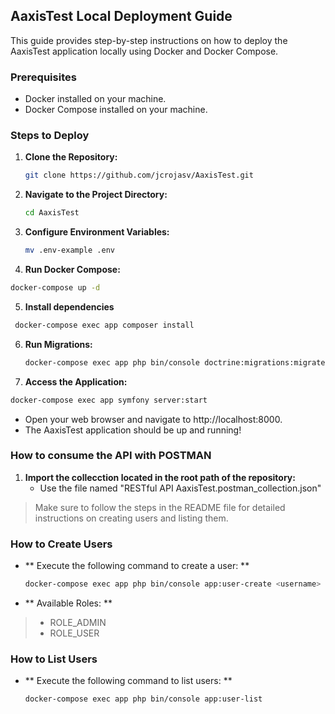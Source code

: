 ## AaxisTest Local Deployment Guide

This guide provides step-by-step instructions on how to deploy the AaxisTest application locally using Docker and Docker Compose.

### Prerequisites
- Docker installed on your machine.
- Docker Compose installed on your machine.

### Steps to Deploy

1. **Clone the Repository:**
   ```bash
   git clone https://github.com/jcrojasv/AaxisTest.git

2. **Navigate to the Project Directory:**
   ```bash
   cd AaxisTest
3. **Configure Environment Variables:**
   ```bash
   mv .env-example .env
4. **Run Docker Compose:**
  ```bash
  docker-compose up -d
  ```
5. **Install dependencies**
  ```bash
   docker-compose exec app composer install
  ```
6. **Run Migrations:**
   ```bash
   docker-compose exec app php bin/console doctrine:migrations:migrate
   ```
7. **Access the Application:**
  ```bash
  docker-compose exec app symfony server:start
  ```
  * Open your web browser and navigate to http://localhost:8000.
  * The AaxisTest application should be up and running!


### How to consume the API with POSTMAN ###
1. **Import the collecction located in the root path of the repository:**
   - Use the file named "RESTful API AaxisTest.postman_collection.json"
> Make sure to follow the steps in the README file for detailed instructions on creating users and listing them.

### How to Create Users ###
- ** Execute the following command to create a user: **
   ```bash
   docker-compose exec app php bin/console app:user-create <username> <password> <roles>
   ``````
- ** Available Roles: **
> - ROLE_ADMIN
> - ROLE_USER

### How to List Users ###
- ** Execute the following command to list users: **
   ```bash
   docker-compose exec app php bin/console app:user-list
   ``````